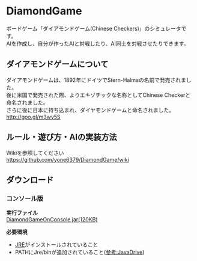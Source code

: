 # DiamondGame
ボードゲーム「ダイアモンドゲーム(Chinese Checkers)」のシミュレータです。  
AIを作成し、自分が作ったAIと対戦したり、AI同士を対戦させたりできます。  

## ダイアモンドゲームについて
ダイアモンドゲームは、1892年にドイツでStern-Halmaの名前で発売されました。  
後に米国で発売された際、よりエキゾチックな名称としてChinese Checkerと命名されました。  
さらに後に日本に持ち込まれ、ダイヤモンドゲームと命名されました。  
http://goo.gl/m3wy5S

## ルール・遊び方・AIの実装方法
Wikiを参照してください  
https://github.com/yone6379/DiamondGame/wiki

## ダウンロード
### コンソール版
**実行ファイル**  
[DiamondGameOnConsole.jar(120KB)](https://github.com/yone6379/DiamondGame/blob/master/DiamondGame/DiamondGameOnConsole.jar?raw=true)

**必要環境**  
* [JRE](https://java.com/ja/download/)がインストールされていること
* PATHにJre/binが追加されていること([参考:JavaDrive](http://www.javadrive.jp/install/jdk/index4.html))
